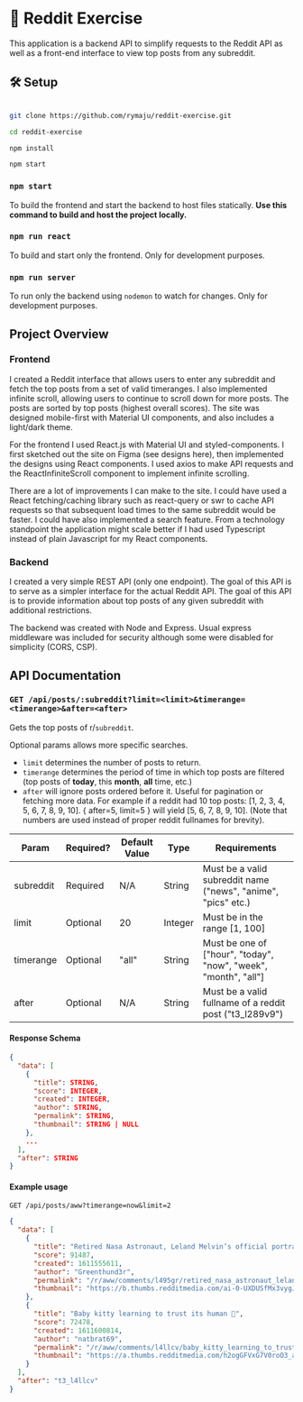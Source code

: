 # 🚀 Reddit Exercise

This application is a backend API to simplify requests to the Reddit API as well as a front-end interface to view top posts from any subreddit.

## 🛠️ Setup

```sh

git clone https://github.com/rymaju/reddit-exercise.git

cd reddit-exercise

npm install

npm start

```



### `npm start`
To build the frontend and start the backend to host files statically. **Use this command to build and host the project locally.**

### `npm run react`
To build and start only the frontend. Only for development purposes.

### `npm run server` 
To run only the backend using `nodemon` to watch for changes. Only for development purposes.

## Project Overview

### Frontend

I created a Reddit interface that allows users to enter any subreddit and fetch the top posts from a set of valid timeranges. I also implemented infinite scroll, allowing users to continue to scroll down for more posts. The posts are sorted by top posts (highest overall scores). The site was designed mobile-first with Material UI components, and also includes a light/dark theme.

For the frontend I used React.js with Material UI and styled-components. I first sketched out the site on Figma (see designs here), then implemented the designs using React components. I used axios to make API requests and the ReactInfiniteScroll component to implement infinite scrolling.

There are a lot of improvements I can make to the site. I could have used a React fetching/caching library such as react-query or swr to cache API requests so that subsequent load times to the same subreddit would be faster. I could have also implemented a search feature. From a technology standpoint the application might scale better if I had used Typescript instead of plain Javascript for my React components.

### Backend

I created a very simple REST API (only one endpoint). The goal of this API is to serve as a simpler interface for the actual Reddit API. The goal of this API is to provide information about top posts of any given subreddit with additional restrictions.

The backend was created with Node and Express. Usual express middleware was included for security although some were disabled for simplicity (CORS, CSP).

## API Documentation

### `GET /api/posts/:subreddit?limit=<limit>&timerange=<timerange>&after=<after>`

Gets the top posts of r/`subreddit`.

Optional params allows more specific searches.

- `limit` determines the number of posts to return.
- `timerange` determines the period of time in which top posts are filtered (top posts of **today**, this **month**, **all** time, etc.)
- `after` will ignore posts ordered before it. Useful for pagination or fetching more data. For example if a reddit had 10 top posts: [1, 2, 3, 4, 5, 6, 7, 8, 9, 10]. { after=5, limit=5 } will yield [5, 6, 7, 8, 9, 10]. (Note that numbers are used instead of proper reddit fullnames for brevity).

| Param     | Required? | Default Value | Type    | Requirements                                                    |
|-----------|-----------|---------------|---------|-----------------------------------------------------------------|
| subreddit | Required  | N/A           | String  | Must be a valid subreddit name ("news", "anime", "pics" etc.)   |
| limit     | Optional  | 20            | Integer | Must be in the range [1, 100]                                   |
| timerange | Optional  | "all"         | String  | Must be one of ["hour", "today", "now", "week", "month", "all"] |
| after     | Optional  | N/A           | String  | Must be a valid fullname of a reddit post ("t3_l289v9")         |

#### Response Schema

```json
{
  "data": [
    {
      "title": STRING,
      "score": INTEGER,
      "created": INTEGER,
      "author": STRING,
      "permalink": STRING,
      "thumbnail": STRING | NULL
    },
    ...
  ],
  "after": STRING
}
```

#### Example usage

`GET /api/posts/aww?timerange=now&limit=2`

```json
{
  "data": [
    {
      "title": "Retired Nasa Astronaut, Leland Melvin’s official portrait",
      "score": 91487,
      "created": 1611555611,
      "author": "Greenthund3r",
      "permalink": "/r/aww/comments/l495gr/retired_nasa_astronaut_leland_melvins_official/",
      "thumbnail": "https://b.thumbs.redditmedia.com/ai-0-UXDUSfMx3vygJLRSyh29RaHhzjEpT8SpJoPCvA.jpg"
    },
    {
      "title": "Baby kitty learning to trust its human 🥰",
      "score": 72478,
      "created": 1611600814,
      "author": "natbrat69",
      "permalink": "/r/aww/comments/l4llcv/baby_kitty_learning_to_trust_its_human/",
      "thumbnail": "https://a.thumbs.redditmedia.com/h2ogGFVxG7V0roO3_aFXu8TcFIZUTGayedQx6i9Qdz4.jpg"
    }
  ],
  "after": "t3_l4llcv"
}
```
